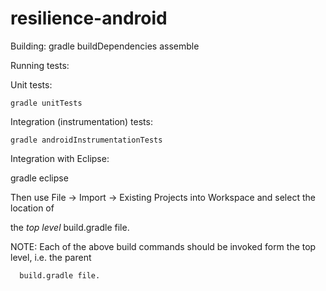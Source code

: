 resilience-android
==================

Building:
  gradle buildDependencies assemble

Running tests:

  Unit tests:

    gradle unitTests

  Integration (instrumentation) tests:

    gradle androidInstrumentationTests

Integration with Eclipse:

  gradle eclipse

  Then use File -> Import -> Existing Projects into Workspace and select the location of

  the *top level* build.gradle file.

NOTE: Each of the above build commands should be invoked form the top level, i.e. the parent

      build.gradle file.
